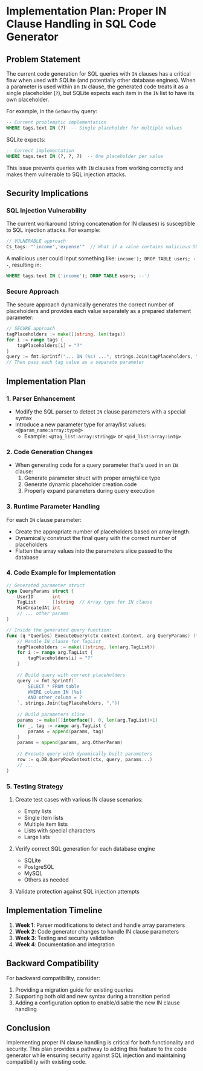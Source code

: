 # Implementation Plan: Proper IN Clause Handling in SQL Code Generator

## Problem Statement

The current code generation for SQL queries with `IN` clauses has a critical flaw when used with SQLite (and potentially other database engines). When a parameter is used within an `IN` clause, the generated code treats it as a single placeholder (`?`), but SQLite expects each item in the `IN` list to have its own placeholder.

For example, in the `GetWorthy` query:
```sql
-- Current problematic implementation
WHERE tags.text IN (?)  -- Single placeholder for multiple values
```

SQLite expects:
```sql
-- Correct implementation
WHERE tags.text IN (?, ?, ?)  -- One placeholder per value
```

This issue prevents queries with `IN` clauses from working correctly and makes them vulnerable to SQL injection attacks.

## Security Implications

### SQL Injection Vulnerability

The current workaround (string concatenation for IN clauses) is susceptible to SQL injection attacks. For example:

```go
// VULNERABLE approach
Cs_tags: "'income','expense'"  // What if a value contains malicious SQL?
```

A malicious user could input something like: `income'); DROP TABLE users; --`, resulting in:

```sql
WHERE tags.text IN ('income'); DROP TABLE users; --')
```

### Secure Approach

The secure approach dynamically generates the correct number of placeholders and provides each value separately as a prepared statement parameter:

```go
// SECURE approach
tagPlaceholders := make([]string, len(tags))
for i := range tags {
    tagPlaceholders[i] = "?"
}
query := fmt.Sprintf("... IN (%s) ...", strings.Join(tagPlaceholders, ","))
// Then pass each tag value as a separate parameter
```

## Implementation Plan

### 1. Parser Enhancement

- Modify the SQL parser to detect `IN` clause parameters with a special syntax
- Introduce a new parameter type for array/list values: `<@param_name:array:type@>`
  - Example: `<@tag_list:array:string@>` or `<@id_list:array:int@>`

### 2. Code Generation Changes

- When generating code for a query parameter that's used in an `IN` clause:
  1. Generate parameter struct with proper array/slice type
  2. Generate dynamic placeholder creation code
  3. Properly expand parameters during query execution

### 3. Runtime Parameter Handling

For each `IN` clause parameter:
- Create the appropriate number of placeholders based on array length
- Dynamically construct the final query with the correct number of placeholders
- Flatten the array values into the parameters slice passed to the database

### 4. Code Example for Implementation

```go
// Generated parameter struct
type QueryParams struct {
    UserID       int
    TagList      []string  // Array type for IN clause
    MinCreatedAt int
    // ... other params
}

// Inside the generated query function:
func (q *Queries) ExecuteQuery(ctx context.Context, arg QueryParams) (*Result, error) {
    // Handle IN clause for TagList
    tagPlaceholders := make([]string, len(arg.TagList))
    for i := range arg.TagList {
        tagPlaceholders[i] = "?"
    }
    
    // Build query with correct placeholders
    query := fmt.Sprintf(`
        SELECT * FROM table
        WHERE column IN (%s)
        AND other_column = ?
    `, strings.Join(tagPlaceholders, ","))
    
    // Build parameters slice
    params := make([]interface{}, 0, len(arg.TagList)+1)
    for _, tag := range arg.TagList {
        params = append(params, tag)
    }
    params = append(params, arg.OtherParam)
    
    // Execute query with dynamically built parameters
    row := q.DB.QueryRowContext(ctx, query, params...)
    // ...
}
```

### 5. Testing Strategy

1. Create test cases with various IN clause scenarios:
   - Empty lists
   - Single item lists
   - Multiple item lists
   - Lists with special characters
   - Large lists

2. Verify correct SQL generation for each database engine
   - SQLite
   - PostgreSQL
   - MySQL
   - Others as needed

3. Validate protection against SQL injection attempts

## Implementation Timeline

1. **Week 1**: Parser modifications to detect and handle array parameters
2. **Week 2**: Code generator changes to handle IN clause parameters
3. **Week 3**: Testing and security validation
4. **Week 4**: Documentation and integration

## Backward Compatibility

For backward compatibility, consider:
1. Providing a migration guide for existing queries
2. Supporting both old and new syntax during a transition period
3. Adding a configuration option to enable/disable the new IN clause handling

## Conclusion

Implementing proper IN clause handling is critical for both functionality and security. This plan provides a pathway to adding this feature to the code generator while ensuring security against SQL injection and maintaining compatibility with existing code. 
